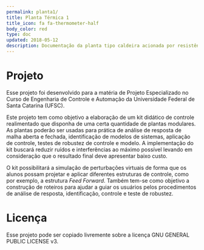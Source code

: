 ```yaml
---
permalink: planta1/
title: Planta Térmica 1
title_icon: fa fa-thermometer-half
body_color: red
type: doc
updated: 2018-05-12
description: Documentação da planta tipo caldeira acionada por resistência.
---
```


# Projeto

Esse projeto foi desenvolvido para a matéria de Projeto Especializado no Curso de Engenharia de Controle e Automação da Universidade Federal de Santa Catarina (UFSC).

Este projeto tem como objetivo a elaboração de um kit didático de controle realimentado que disponha de uma certa quantidade de plantas modulares. As plantas poderão ser usadas para prática de análise de resposta de malha aberta e fechada, identificação de modelos de sistemas, aplicação de controle, testes de robustez de controle e modelo. A implementação do kit buscará reduzir ruídos e interferências ao máximo possível levando em consideração que o resultado final deve apresentar baixo custo. 

O kit possibilitará a simulação de perturbações virtuais de forma que os alunos possam projetar e aplicar diferentes estruturas de controle, como por exemplo, a estrutura *Feed Forward*. Também tem-se como objetivo a construção de roteiros para ajudar a guiar os usuários pelos procedimentos de análise de resposta, identificação, controle e teste de robustez.

# Licença

Esse projeto pode ser copiado livremente sobre a licença GNU GENERAL PUBLIC LICENSE v3.
